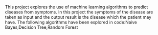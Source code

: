 This project explores the use of machine learning algorithms to predict diseases from symptoms. In this project the symptoms of the disease are taken as input and the output result is the disease which the patient may have.
The following algorithms have been explored in code:Naive Bayes,Decision Tree,Random Forest
